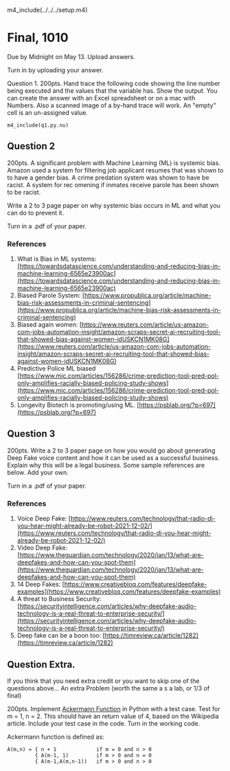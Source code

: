 
m4_include(../../../setup.m4)

# Final, 1010

Due by Midnight on May 13.  Upload answers.

Turn in by uploading your answer.


Question 1. 200pts. Hand trace the following code showing the line number being executed and
the values that the variable has.  Show the output.   You can create the answer with an Excel
spreadsheet or on a mac with Numbers.   Also a scanned image of a by-hand trace will work.
An "empty" cell is an un-assigned value.

```
m4_include(q1.py.nu)
```






<div class="pagebreak"></div>

## Question 2

200pts.  A significant problem with Machine Learning (ML) is systemic bias.
Amazon used a system for filtering job applicant resumes that was shown to to have
a gender bias.   A crime predation system was shown to have be racist.  A system
for rec omening if inmates receive parole has been shown to be racist.

Write a 2 to 3 page paper on why systemic bias occurs in ML and what you can do 
to prevent it.

Turn in a .pdf of your paper.

### References

1. What is Bias in ML systems: [https://towardsdatascience.com/understanding-and-reducing-bias-in-machine-learning-6565e23900ac](https://towardsdatascience.com/understanding-and-reducing-bias-in-machine-learning-6565e23900ac)
1. Biased Parole System: [https://www.propublica.org/article/machine-bias-risk-assessments-in-criminal-sentencing](https://www.propublica.org/article/machine-bias-risk-assessments-in-criminal-sentencing)
2. Biased again women: [https://www.reuters.com/article/us-amazon-com-jobs-automation-insight/amazon-scraps-secret-ai-recruiting-tool-that-showed-bias-against-women-idUSKCN1MK08G](https://www.reuters.com/article/us-amazon-com-jobs-automation-insight/amazon-scraps-secret-ai-recruiting-tool-that-showed-bias-against-women-idUSKCN1MK08G)
3. Predictive Police ML biased [https://www.mic.com/articles/156286/crime-prediction-tool-pred-pol-only-amplifies-racially-biased-policing-study-shows](https://www.mic.com/articles/156286/crime-prediction-tool-pred-pol-only-amplifies-racially-biased-policing-study-shows)
4. Longevity Biotech is promoting/using ML.  [https://psblab.org/?p=697](https://psblab.org/?p=697)






<div class="pagebreak"></div>

## Question 3

200pts.  Write a 2 to 3 paper page on how you would go about generating Deep Fake voice
content and how it can be used as a successful business.  Explain why this will be a legal business.
Some sample references are below.  Add your own.

Turn in a .pdf of your paper.

### References

1. Voice Deep Fake: [https://www.reuters.com/technology/that-radio-dj-you-hear-might-already-be-robot-2021-12-02/](https://www.reuters.com/technology/that-radio-dj-you-hear-might-already-be-robot-2021-12-02/)
2. Video Deep Fake: [https://www.theguardian.com/technology/2020/jan/13/what-are-deepfakes-and-how-can-you-spot-them](https://www.theguardian.com/technology/2020/jan/13/what-are-deepfakes-and-how-can-you-spot-them)
3. 14 Deep Fakes:  [https://www.creativebloq.com/features/deepfake-examples](https://www.creativebloq.com/features/deepfake-examples)
4. A threat to Business Security: [https://securityintelligence.com/articles/why-deepfake-audio-technology-is-a-real-threat-to-enterprise-security/](https://securityintelligence.com/articles/why-deepfake-audio-technology-is-a-real-threat-to-enterprise-security/)
5. Deep fake can be a boon too: [https://timreview.ca/article/1282](https://timreview.ca/article/1282)




<div class="pagebreak"></div>

## Question Extra.

If you think that you need extra credit or you want to skip one of the questions above...
An extra Problem (worth the same a s a lab, or 1/3 of final)

200pts.  Implement [Ackermann Function](https://en.wikipedia.org/wiki/Ackermann_function) in Python with a test case.
Test for m = 1, n = 2.  This should have an return value of 4, based on the Wikipedia article.  Include your test case in the code.  Turn in the working code.

Ackermann function is defined as:

```
A(m,n) = { n + 1             if m = 0 and n > 0
         { A(m-1, 1)         if m > 0 and n = 0
         { A(m-1,A(m,n-1))   if m > 0 and n > 0
```

